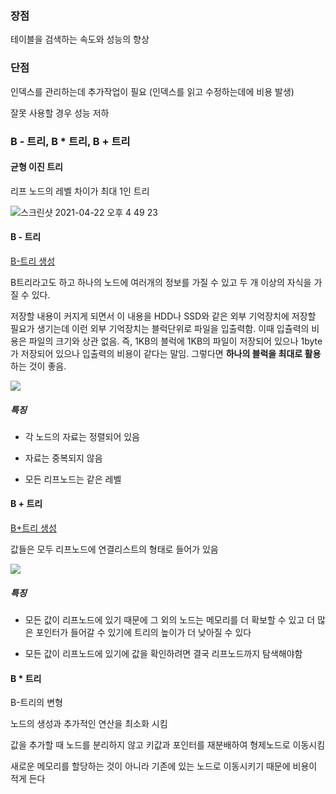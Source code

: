 ### 장점

테이블을 검색하는 속도와 성능의 향상

### 단점

인덱스를 관리하는데 추가작업이 필요 (인덱스를 읽고 수정하는데에 비용 발생)

잘못 사용할 경우 성능 저하



### B - 트리, B * 트리, B + 트리

#### 균형 이진 트리

리프 노드의 레벨 차이가 최대 1인 트리

![스크린샷 2021-04-22 오후 4 49 23](https://user-images.githubusercontent.com/44339530/115676587-b1e01880-a38a-11eb-9f79-cc2ab891371f.png)

#### B - 트리

[B-트리 생성](https://www.cs.usfca.edu/~galles/visualization/BTree.html)

B트리라고도 하고 하나의 노드에 여러개의 정보를 가질 수 있고 두 개 이상의 자식을 가질 수 있다.

저장할 내용이 커지게 되면서 이 내용을 HDD나 SSD와 같은 외부 기억장치에 저장할 필요가 생기는데 이런 외부 기억장치는 블럭단위로 파일을 입출력함. 이때 입츌력의 비용은 파일의 크기와 상관 없음. 즉, 1KB의 블럭에 1KB의 파일이 저장되어 있으나 1byte가 저장되어 있으나 입출력의 비용이 같다는 말임. 그렇다면 **하나의 블럭을 최대로 활용**하는 것이 좋음.

![](https://blog.kakaocdn.net/dn/Svp6z/btrdEi9c2DR/R4Dnmqkl8RWcqQPBACI9fK/img.png)

##### 특징

- 각 노드의 자료는 정렬되어 있음

- 자료는 중복되지 않음

- 모든 리프노드는 같은 레벨

#### B + 트리

[B+트리 생성](https://www.cs.usfca.edu/~galles/visualization/BPlusTree.html)

값들은 모두 리프노드에 연결리스트의 형태로 들어가 있음

![](https://blog.kakaocdn.net/dn/bAARBC/btrdDydoUp7/9h4KOXBRyDNKpKDAe2ugq0/img.png)

##### 특징

- 모든 값이 리프노드에 있기 때문에 그 외의 노드는 메모리를 더 확보할 수 있고 더 많은 포인터가 들어갈 수 있기에 트리의 높이가 더 낮아질 수 있다

- 모든 값이 리프노드에 있기에 값을 확인하려면 결국 리프노드까지 탐색해야함



#### B * 트리

B-트리의 변형

노드의 생성과 추가적인 연산을 최소화 시킴

값을 추가할 때 노드를 분리하지 않고 키값과 포인터를 재분배하여 형제노드로 이동시킴

새로운 메모리를 할당하는 것이 아니라 기존에 있는 노드로 이동시키기 때문에 비용이 적게 든다



